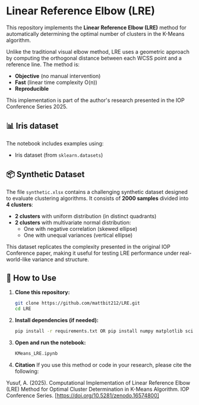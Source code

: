 # Linear Reference Elbow (LRE)

This repository implements the **Linear Reference Elbow (LRE)** method for automatically determining the optimal number of clusters in the K-Means algorithm.

Unlike the traditional visual elbow method, LRE uses a geometric approach by computing the orthogonal distance between each WCSS point and a reference line. The method is:
- **Objective** (no manual intervention)
- **Fast** (linear time complexity O(n))
- **Reproducible**

This implementation is part of the author's research presented in the IOP Conference Series 2025.

## 📊 Iris dataset
The notebook includes examples using:
- Iris dataset (from `sklearn.datasets`)
## 📦 Synthetic Dataset
The file `synthetic.xlsx` contains a challenging synthetic dataset designed to evaluate clustering algorithms. It consists of **2000 samples** divided into **4 clusters**:

- **2 clusters** with uniform distribution (in distinct quadrants)
- **2 clusters** with multivariate normal distribution:
  - One with negative correlation (skewed ellipse)
  - One with unequal variances (vertical ellipse)

This dataset replicates the complexity presented in the original IOP Conference paper, making it useful for testing LRE performance under real-world-like variance and structure.

## 🚀 How to Use

1. **Clone this repository:**
   ```bash
   git clone https://github.com/mattbit212/LRE.git
   cd LRE
2. **Install dependencies (if needed):**
   ```bash
   pip install -r requirements.txt OR pip install numpy matplotlib scikit-learn
4. **Open and run the notebook:** 
   ```bash
   KMeans_LRE.ipynb
5. **Citation**
If you use this method or code in your research, please cite the following:

Yusuf, A. (2025). Computational Implementation of Linear Reference Elbow (LRE) Method for Optimal Cluster Determination in K-Means Algorithm. IOP Conference Series. [https://doi.org/10.5281/zenodo.16574800]
